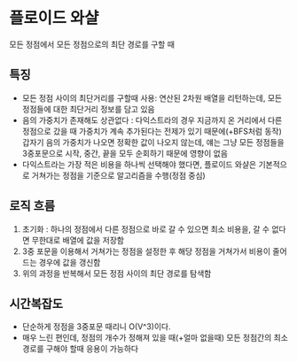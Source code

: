 # 플로이드 와샬

모든 정점에서 모든 정점으로의 최단 경로를 구할 때

## 특징

- 모든 정점 사이의 최단거리를 구할때 사용: 연산된 2차원 배열을 리턴하는데, 모든 정점들에 대한 최단거리 정보를 담고 있음
- 음의 가중치가 존재해도 상관없다 : 다익스트라의 경우 지금까지 온 거리에서 다른 정점으로 갔을 때 가중치가 계속 추가된다는 전제가 있기 때문에(+BFS처럼 동작) 갑자기 음의 가중치가 나오면 정확한 값이 나오지 않는데, 얘는 그냥 모든 정점들을 3중포문으로 시작, 중간, 끝을 모두 순회하기 때문에 영향이 없음
- 다익스트라는 가장 적은 비용을 하나씩 선택해야 했다면, 플로이드 와샬은 기본적으로 거쳐가는 정점을 기준으로 알고리즘을 수행(정점 중심)

## 로직 흐름

1. 초기화 : 하나의 정점에서 다른 정점으로 바로 갈 수 있으면 최소 비용을, 갈 수 없다면 무한대로 배열에 값을 저장함
2. 3중 포문을 이용해서 거쳐가는 정점을 설정한 후 해당 정점을 거쳐가서 비용이 줄어드는 경우에 값을 갱신함
3. 위의 과정을 반복해서 모든 정점 사이의 최단 경로를 탐색함

## 시간복잡도

- 단순하게 정점을 3중포문 때리니 O(V^3)이다.
- 매우 느린 편인데, 정점의 개수가 정해져 있을 때(+얼마 없을때) 모든 정점간의 최소 경로를 구해야 할때 응용이 가능하다
